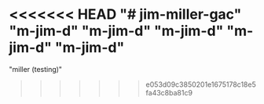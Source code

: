 <<<<<<< HEAD
"# jim-miller-gac" 
"m-jim-d" 
"m-jim-d" 
"m-jim-d" 
"m-jim-d" 
"m-jim-d" 
=======
"miller (testing)" 
>>>>>>> e053d09c3850201e1675178c18e5fa43c8ba81c9

